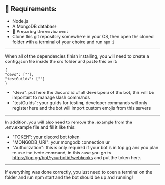 ## 👷 Requirements:
- Node.js
- A MongoDB database
- 🧹 Preparing the enviroment
- Clone this git repository somewhere in your OS, then open the cloned folder with a terminal of your choice and run `npm i`

---

When all of the dependencies finish installing, you will need to create a config.json file inside the src folder and paste this on it:

```
{
"devs": [""],
"testGuilds": [""]
}
```

- "devs": put here the discord id of all developers of the bot, this will be important to manage slash commands
- "testGuilds": your guilds for testing, developer commands will only register here and the bot will import custom emojis from this servers

--- 

In addition, you will also need to remove the .example from the .env.example file and fill it like this:


- "TOKEN": your discord bot token
- "MONGODB_URI": your mongodb connection uri
- "Authorization": this is only required if your bot is in top.gg and you plan to use the /vote command, in this case you go to https://top.gg/bot/:yourbotid/webhooks and put the token here.

---

If everything was done correctly, you just need to open a terminal on the folder and run npm start and the bot should be up and running!
